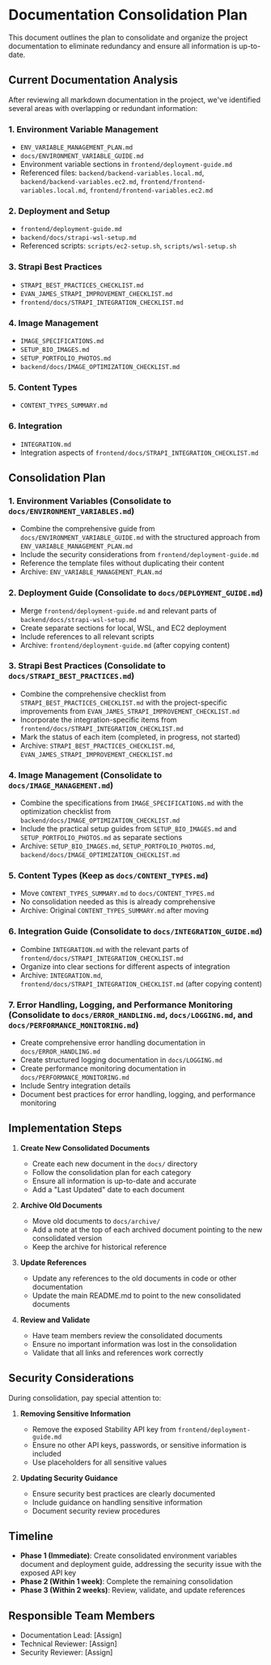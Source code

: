 # Documentation Consolidation Plan

This document outlines the plan to consolidate and organize the project documentation to eliminate redundancy and ensure all information is up-to-date.

## Current Documentation Analysis

After reviewing all markdown documentation in the project, we've identified several areas with overlapping or redundant information:

### 1. Environment Variable Management
- `ENV_VARIABLE_MANAGEMENT_PLAN.md`
- `docs/ENVIRONMENT_VARIABLE_GUIDE.md`
- Environment variable sections in `frontend/deployment-guide.md`
- Referenced files: `backend/backend-variables.local.md`, `backend/backend-variables.ec2.md`, `frontend/frontend-variables.local.md`, `frontend/frontend-variables.ec2.md`

### 2. Deployment and Setup
- `frontend/deployment-guide.md`
- `backend/docs/strapi-wsl-setup.md`
- Referenced scripts: `scripts/ec2-setup.sh`, `scripts/wsl-setup.sh`

### 3. Strapi Best Practices
- `STRAPI_BEST_PRACTICES_CHECKLIST.md`
- `EVAN_JAMES_STRAPI_IMPROVEMENT_CHECKLIST.md`
- `frontend/docs/STRAPI_INTEGRATION_CHECKLIST.md`

### 4. Image Management
- `IMAGE_SPECIFICATIONS.md`
- `SETUP_BIO_IMAGES.md`
- `SETUP_PORTFOLIO_PHOTOS.md`
- `backend/docs/IMAGE_OPTIMIZATION_CHECKLIST.md`

### 5. Content Types
- `CONTENT_TYPES_SUMMARY.md`

### 6. Integration
- `INTEGRATION.md`
- Integration aspects of `frontend/docs/STRAPI_INTEGRATION_CHECKLIST.md`

## Consolidation Plan

### 1. Environment Variables (Consolidate to `docs/ENVIRONMENT_VARIABLES.md`)
- Combine the comprehensive guide from `docs/ENVIRONMENT_VARIABLE_GUIDE.md` with the structured approach from `ENV_VARIABLE_MANAGEMENT_PLAN.md`
- Include the security considerations from `frontend/deployment-guide.md`
- Reference the template files without duplicating their content
- Archive: `ENV_VARIABLE_MANAGEMENT_PLAN.md`

### 2. Deployment Guide (Consolidate to `docs/DEPLOYMENT_GUIDE.md`)
- Merge `frontend/deployment-guide.md` and relevant parts of `backend/docs/strapi-wsl-setup.md`
- Create separate sections for local, WSL, and EC2 deployment
- Include references to all relevant scripts
- Archive: `frontend/deployment-guide.md` (after copying content)

### 3. Strapi Best Practices (Consolidate to `docs/STRAPI_BEST_PRACTICES.md`)
- Combine the comprehensive checklist from `STRAPI_BEST_PRACTICES_CHECKLIST.md` with the project-specific improvements from `EVAN_JAMES_STRAPI_IMPROVEMENT_CHECKLIST.md`
- Incorporate the integration-specific items from `frontend/docs/STRAPI_INTEGRATION_CHECKLIST.md`
- Mark the status of each item (completed, in progress, not started)
- Archive: `STRAPI_BEST_PRACTICES_CHECKLIST.md`, `EVAN_JAMES_STRAPI_IMPROVEMENT_CHECKLIST.md`

### 4. Image Management (Consolidate to `docs/IMAGE_MANAGEMENT.md`)
- Combine the specifications from `IMAGE_SPECIFICATIONS.md` with the optimization checklist from `backend/docs/IMAGE_OPTIMIZATION_CHECKLIST.md`
- Include the practical setup guides from `SETUP_BIO_IMAGES.md` and `SETUP_PORTFOLIO_PHOTOS.md` as separate sections
- Archive: `SETUP_BIO_IMAGES.md`, `SETUP_PORTFOLIO_PHOTOS.md`, `backend/docs/IMAGE_OPTIMIZATION_CHECKLIST.md`

### 5. Content Types (Keep as `docs/CONTENT_TYPES.md`)
- Move `CONTENT_TYPES_SUMMARY.md` to `docs/CONTENT_TYPES.md`
- No consolidation needed as this is already comprehensive
- Archive: Original `CONTENT_TYPES_SUMMARY.md` after moving

### 6. Integration Guide (Consolidate to `docs/INTEGRATION_GUIDE.md`)
- Combine `INTEGRATION.md` with the relevant parts of `frontend/docs/STRAPI_INTEGRATION_CHECKLIST.md`
- Organize into clear sections for different aspects of integration
- Archive: `INTEGRATION.md`, `frontend/docs/STRAPI_INTEGRATION_CHECKLIST.md` (after copying content)

### 7. Error Handling, Logging, and Performance Monitoring (Consolidate to `docs/ERROR_HANDLING.md`, `docs/LOGGING.md`, and `docs/PERFORMANCE_MONITORING.md`)
- Create comprehensive error handling documentation in `docs/ERROR_HANDLING.md`
- Create structured logging documentation in `docs/LOGGING.md`
- Create performance monitoring documentation in `docs/PERFORMANCE_MONITORING.md`
- Include Sentry integration details
- Document best practices for error handling, logging, and performance monitoring

## Implementation Steps

1. **Create New Consolidated Documents**
   - Create each new document in the `docs/` directory
   - Follow the consolidation plan for each category
   - Ensure all information is up-to-date and accurate
   - Add a "Last Updated" date to each document

2. **Archive Old Documents**
   - Move old documents to `docs/archive/`
   - Add a note at the top of each archived document pointing to the new consolidated version
   - Keep the archive for historical reference

3. **Update References**
   - Update any references to the old documents in code or other documentation
   - Update the main README.md to point to the new consolidated documents

4. **Review and Validate**
   - Have team members review the consolidated documents
   - Ensure no important information was lost in the consolidation
   - Validate that all links and references work correctly

## Security Considerations

During consolidation, pay special attention to:

1. **Removing Sensitive Information**
   - Remove the exposed Stability API key from `frontend/deployment-guide.md`
   - Ensure no other API keys, passwords, or sensitive information is included
   - Use placeholders for all sensitive values

2. **Updating Security Guidance**
   - Ensure security best practices are clearly documented
   - Include guidance on handling sensitive information
   - Document security review procedures

## Timeline

- **Phase 1 (Immediate)**: Create consolidated environment variables document and deployment guide, addressing the security issue with the exposed API key
- **Phase 2 (Within 1 week)**: Complete the remaining consolidation
- **Phase 3 (Within 2 weeks)**: Review, validate, and update references

## Responsible Team Members

- Documentation Lead: [Assign]
- Technical Reviewer: [Assign]
- Security Reviewer: [Assign]
